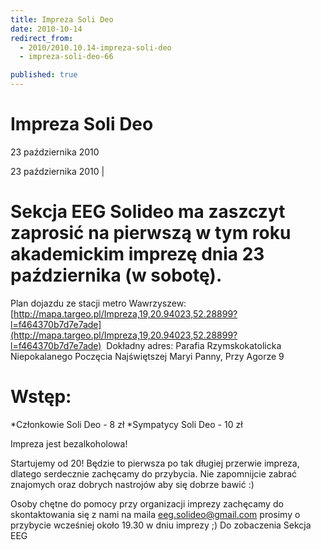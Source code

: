 ```yaml
---
title: Impreza Soli Deo
date: 2010-10-14
redirect_from: 
  - 2010/2010.10.14-impreza-soli-deo
  - impreza-soli-deo-66

published: true
---
```




# Impreza Soli Deo

<time>23 października 2010</time>

23 października 2010 | 

# Sekcja EEG Solideo ma zaszczyt zaprosić na pierwszą w tym roku akademickim imprezę dnia 23 października (w sobotę).

Plan dojazdu ze stacji metro Wawrzyszew:
[http://mapa.targeo.pl/Impreza,19,20.94023,52.28899?l=f464370b7d7e7ade](http://mapa.targeo.pl/Impreza,19,20.94023,52.28899?l=f464370b7d7e7ade)&nbsp;
Dokładny adres: Parafia Rzymskokatolicka Niepokalanego Poczęcia Najświętszej Maryi Panny, Przy Agorze 9
# Wstęp:&nbsp;
*Członkowie Soli Deo - 8 zł
*Sympatycy Soli Deo - 10 zł&nbsp;

Impreza jest bezalkoholowa!&nbsp;

Startujemy od 20!
Będzie to pierwsza po tak długiej przerwie impreza, dlatego serdecznie zachęcamy do przybycia. Nie zapomnijcie zabrać znajomych oraz dobrych nastrojów aby się dobrze bawić :)

Osoby chętne do pomocy przy organizacji imprezy zachęcamy do skontaktowania się z nami na maila eeg.solideo@gmail.com prosimy o przybycie wcześniej około 19.30 w dniu imprezy ;)
Do zobaczenia&nbsp;Sekcja EEG&nbsp;
                           

<!--{{json:{"created_date":"2010-10-14 20:55:59","publish_down":"0000-00-00 00:00:00","id":"967"}}}-->